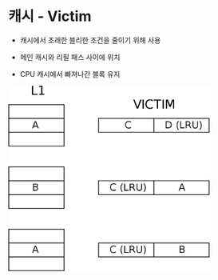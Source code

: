 # 캐시 - Victim

- 캐시에서 초래한 블리한 조건을 줄이기 위해 사용

- 메인 캐시와 리필 패스 사이에 위치

- CPU 캐시에서 빠져나간 블록 유지
<img src="Image/Victim_Cache.png" width="80%" height="60%"/>
